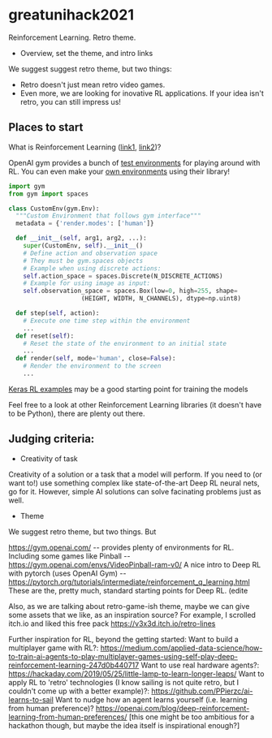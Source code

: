 # greatunihack2021
Reinforcement Learning. Retro theme.

- Overview, set the theme, and intro links

We suggest suggest retro theme, but two things:
* Retro doesn't just mean retro video games. 
* Even more, we are looking for inovative RL applications. If your idea isn't retro, you can still impress us!

## Places to start

What is Reinforcement Learning ([link1](https://www.geeksforgeeks.org/what-is-reinforcement-learning/), [link2](https://towardsdatascience.com/reinforcement-learning-101-e24b50e1d292))?

OpenAI gym provides a bunch of [test environments](https://gym.openai.com/envs/#classic_control) for playing around with RL. You can even make your [own environments](https://towardsdatascience.com/creating-a-custom-openai-gym-environment-for-stock-trading-be532be3910e) using their library!

```python
import gym
from gym import spaces

class CustomEnv(gym.Env):
  """Custom Environment that follows gym interface"""
  metadata = {'render.modes': ['human']}

  def __init__(self, arg1, arg2, ...):
    super(CustomEnv, self).__init__()
    # Define action and observation space
    # They must be gym.spaces objects
    # Example when using discrete actions:
    self.action_space = spaces.Discrete(N_DISCRETE_ACTIONS)
    # Example for using image as input:
    self.observation_space = spaces.Box(low=0, high=255, shape=
                    (HEIGHT, WIDTH, N_CHANNELS), dtype=np.uint8)

  def step(self, action):
    # Execute one time step within the environment
    ...
  def reset(self):
    # Reset the state of the environment to an initial state
    ...
  def render(self, mode='human', close=False):
    # Render the environment to the screen
    ...
```
[Keras RL examples](https://pytorch.org/tutorials/intermediate/reinforcement_q_learning.html) may be a good starting point for training the models 

Feel free to a look at other Reinforcement Learning libraries (it doesn't have to be Python), there are plenty out there.   



## Judging criteria:
* Creativity of task

Creativity of a solution or a task that a model will perform. If you need to (or want to!) use something complex like state-of-the-art Deep RL neural nets, go for it. However, simple AI solutions can solve facinating problems just as well.

* Theme

We suggest retro theme, but two things. But 



https://gym.openai.com/ -- provides plenty of environments for RL. Including some games like Pinball -- https://gym.openai.com/envs/VideoPinball-ram-v0/
A nice intro to Deep RL with pytorch (uses OpenAI Gym) -- https://pytorch.org/tutorials/intermediate/reinforcement_q_learning.html
These are the, pretty much, standard starting points for Deep RL. (edite


Also, as we are talking about retro-game-ish theme, maybe we can give some assets that we like, as an inspiration source? For example, I scrolled itch.io and liked this free pack https://v3x3d.itch.io/retro-lines

Further inspiration for RL, beyond the getting started:
Want to build a multiplayer game with RL?: https://medium.com/applied-data-science/how-to-train-ai-agents-to-play-multiplayer-games-using-self-play-deep-reinforcement-learning-247d0b440717
Want to use real hardware agents?: https://hackaday.com/2019/05/25/little-lamp-to-learn-longer-leaps/
Want to apply RL to 'retro' technologies (I know sailing is not quite retro, but I couldn't come up with a better example)?: https://github.com/PPierzc/ai-learns-to-sail
Want to nudge how an agent learns yourself (i.e. learning from human preference)? https://openai.com/blog/deep-reinforcement-learning-from-human-preferences/ [this one might be too ambitious for a hackathon though, but maybe the idea itself is inspirational enough?]
